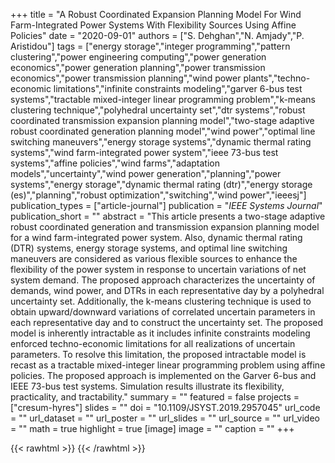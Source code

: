 +++
title = "A Robust Coordinated Expansion Planning Model For Wind Farm-Integrated Power Systems With Flexibility Sources Using Affine Policies"
date = "2020-09-01"
authors = ["S. Dehghan","N. Amjady","P. Aristidou"]
tags = ["energy storage","integer programming","pattern clustering","power engineering computing","power generation economics","power generation planning","power transmission economics","power transmission planning","wind power plants","techno-economic limitations","infinite constraints modeling","garver 6-bus test systems","tractable mixed-integer linear programming problem","k-means clustering technique","polyhedral uncertainty set","dtr systems","robust coordinated transmission expansion planning model","two-stage adaptive robust coordinated generation planning model","wind power","optimal line switching maneuvers","energy storage systems","dynamic thermal rating systems","wind farm-integrated power system","ieee 73-bus test systems","affine policies","wind farms","adaptation models","uncertainty","wind power generation","planning","power systems","energy storage","dynamic thermal rating (dtr)","energy storage (es)","planning","robust optimization","switching","wind power","ieeesj"]
publication_types = ["article-journal"]
publication = "_IEEE Systems Journal_"
publication_short = ""
abstract = "This article presents a two-stage adaptive robust coordinated generation and transmission expansion planning model for a wind farm-integrated power system. Also, dynamic thermal rating (DTR) systems, energy storage systems, and optimal line switching maneuvers are considered as various flexible sources to enhance the flexibility of the power system in response to uncertain variations of net system demand. The proposed approach characterizes the uncertainty of demands, wind power, and DTRs in each representative day by a polyhedral uncertainty set. Additionally, the k-means clustering technique is used to obtain upward/downward variations of correlated uncertain parameters in each representative day and to construct the uncertainty set. The proposed model is inherently intractable as it includes infinite constraints modeling enforced techno-economic limitations for all realizations of uncertain parameters. To resolve this limitation, the proposed intractable model is recast as a tractable mixed-integer linear programming problem using affine policies. The proposed approach is implemented on the Garver 6-bus and IEEE 73-bus test systems. Simulation results illustrate its flexibility, practicality, and tractability."
summary = ""
featured = false
projects = ["cresum-hyres"]
slides = ""
doi = "10.1109/JSYST.2019.2957045"
url_code = ""
url_dataset = ""
url_poster = ""
url_slides = ""
url_source = ""
url_video = ""
math = true
highlight = true
[image]
image = ""
caption = ""
+++

{{< rawhtml >}}
<a href="https://plu.mx/plum/a/?doi=10.1109/JSYST.2019.2957045" class="plumx-details"></a>
{{< /rawhtml >}}
